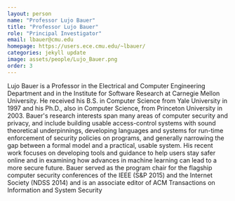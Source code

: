 ```yaml
---
layout: person
name: "Professor Lujo Bauer"
title: "Professor Lujo Bauer"
role: "Principal Investigator"
email: lbauer@cmu.edu
homepage: https://users.ece.cmu.edu/~lbauer/
categories: jekyll update
image: assets/people/Lujo_Bauer.png
order: 3
---
```

Lujo Bauer is a Professor in the Electrical and Computer Engineering Department and in the Institute for Software Research at Carnegie Mellon University. He received his B.S. in Computer Science from Yale University in 1997 and his Ph.D., also in Computer Science, from Princeton University in 2003. Bauer's research interests span many areas of computer security and privacy, and include building usable access-control systems with sound theoretical underpinnings, developing languages and systems for run-time enforcement of security policies on programs, and generally narrowing the gap between a formal model and a practical, usable system. His recent work focuses on developing tools and guidance to help users stay safer online and in examining how advances in machine learning can lead to a more secure future. Bauer served as the program chair for the flagship computer security conferences of the IEEE (S&P 2015) and the Internet Society (NDSS 2014) and is an associate editor of ACM Transactions on Information and System Security